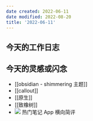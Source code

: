 ```yaml
---
date created: 2022-06-11
date modified: 2022-08-20
title: '2022-06-11'
---
```


## 今天的工作日志

## 今天的灵感或闪念

- [[obsidian - shimmering 主题]]
- [[callout]]
- [[原生]]
- [[致橡树]]
- ![](https://img2.oldwinter.top/Pasted%20image%2020220611151616.png) 热门笔记 App 横向简评
